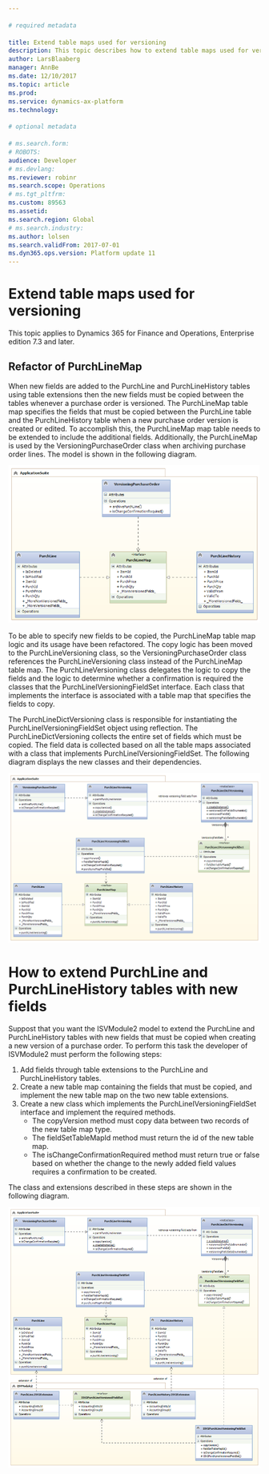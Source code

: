 ```yaml
---

# required metadata

title: Extend table maps used for versioning
description: This topic describes how to extend table maps used for versioning.
author: LarsBlaaberg
manager: AnnBe
ms.date: 12/10/2017
ms.topic: article
ms.prod: 
ms.service: dynamics-ax-platform
ms.technology: 

# optional metadata

# ms.search.form: 
# ROBOTS: 
audience: Developer
# ms.devlang: 
ms.reviewer: robinr
ms.search.scope: Operations
# ms.tgt_pltfrm: 
ms.custom: 89563
ms.assetid: 
ms.search.region: Global
# ms.search.industry: 
ms.author: lolsen
ms.search.validFrom: 2017-07-01
ms.dyn365.ops.version: Platform update 11
---
```


# Extend table maps used for versioning

This topic applies to Dynamics 365 for Finance and Operations, Enterprise edition 7.3 and later.

## Refactor of PurchLineMap

When new fields are added to the PurchLine and PurchLineHistory tables using table extensions then the new fields must be copied between the tables whenever a purchase order is versioned. The PurchLineMap table map specifies the fields that must be copied between the PurchLine table and the PurchLineHistory table when a new purchase order version is created or edited. To accomplish this, the PurchLineMap map table needs to be extended to include the additional fields. Additionally, the PurchLineMap is used by the VersioningPurchaseOrder class when archiving purchase order lines. The model is shown in the following diagram.

![VersioningPurchaseOrder](media/MapsWithVersioning1.png)

To be able to specify new fields to be copied, the PurchLineMap table map logic and its usage have been refactored. The copy logic has been moved to the PurchLineVersioning class, so the VersioningPurchaseOrder class references the PurchLineVersioning class instead of the PurchLineMap table map. The PurchLineVersioning class delegates the logic to copy the fields and the logic to determine whether a confirmation is required the classes that the PurchLineIVersioningFieldSet interface. Each class that implements the interface is associated with a table map that specifies the fields to copy.

The PurchLineDictVersioning class is responsible for instantiating the PurchLineIVersioningFieldSet object using reflection. The PurchLineDictVersioning collects the entire set of fields which must be copied. The field data is collected based on all the table maps associated with a class that implements PurchLineIVersioningFieldSet. The following diagram displays the new classes and their dependencies.

![Solution](media/MapsWithVersioning2.png)

# How to extend PurchLine and PurchLineHistory tables with new fields

Suppost that you want the ISVModule2 model to extend the PurchLine and PurchLineHistory tables with new fields that must be copied when creating a new version of a purchase order. To perform this task the developer of ISVModule2 must perform the following steps:
1. Add fields through table extensions to the PurchLine and PurchLineHistory tables.
2. Create a new table map containing the fields that must be copied, and implement the new table map on the two new table extensions.
3. Create a new class which implements the PurchLineIVersioningFieldSet interface and implement the required methods.
    - The copyVersion method must copy data between two records of the new table map type.
    - The fieldSetTableMapId method must return the id of the new table map.
    - The isChangeConfirmationRequired method must return true or false based on whether the change to the newly added field values requires a confirmation to be created.

The class and extensions described in these steps are shown in the following diagram.

![MapClassExtensions](media/MapsWithVersioning3.png)

